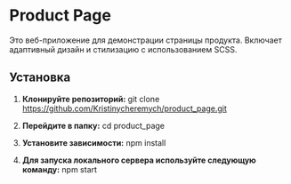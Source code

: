 # Product Page

Это веб-приложение для демонстрации страницы продукта. Включает адаптивный дизайн и стилизацию с использованием SCSS.

## Установка

1. **Клонируйте репозиторий:** git clone https://github.com/Kristinycheremych/product_page.git

2. **Перейдите в папку:** cd product_page

3. **Установите зависимости:** npm install

4. **Для запуска локального сервера используйте следующую команду:** npm start